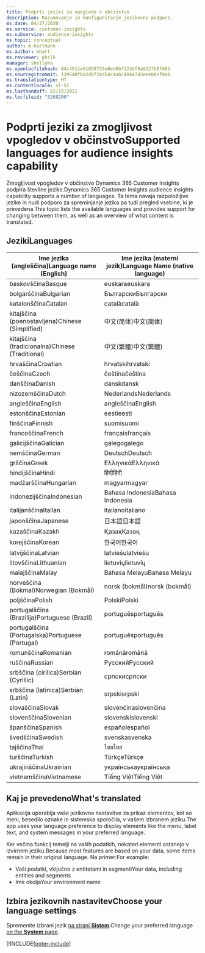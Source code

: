 ```yaml
---
title: Podprti jeziki za vpoglede v občinstvo
description: Razumevanje in konfiguriranje jezikovne podpore.
ms.date: 04/27/2020
ms.service: customer-insights
ms.subservice: audience-insights
ms.topic: conceptual
author: m-hartmann
ms.author: mhart
ms.reviewer: philk
manager: shellyha
ms.openlocfilehash: 84c4011e61058729a0ed0b7123df8a9227b0f083
ms.sourcegitcommit: 139548f8a2d0f24d54c4a6c404a743eeeb8ef8e0
ms.translationtype: HT
ms.contentlocale: sl-SI
ms.lasthandoff: 02/15/2021
ms.locfileid: "5268200"
---
```

# <a name="supported-languages-for-audience-insights-capability"></a><span data-ttu-id="7ae7e-103">Podprti jeziki za zmogljivost vpogledov v občinstvo</span><span class="sxs-lookup"><span data-stu-id="7ae7e-103">Supported languages for audience insights capability</span></span>

<span data-ttu-id="7ae7e-104">Zmogljivost vpogledov v občinstvo Dynamics 365 Customer Insights podpira številne jezike.</span><span class="sxs-lookup"><span data-stu-id="7ae7e-104">Dynamics 365 Customer Insights audience insights capability supports a number of languages.</span></span> <span data-ttu-id="7ae7e-105">Ta tema navaja razpoložljive jezike in nudi podporo za spreminjanje jezika pa tudi pregled vsebine, ki je prevedena.</span><span class="sxs-lookup"><span data-stu-id="7ae7e-105">This topic lists the available languages and provides support for changing between them, as well as an overview of what content is translated.</span></span>

## <a name="languages"></a><span data-ttu-id="7ae7e-106">Jeziki</span><span class="sxs-lookup"><span data-stu-id="7ae7e-106">Languages</span></span>

| <span data-ttu-id="7ae7e-107">Ime jezika (angleščina)</span><span class="sxs-lookup"><span data-stu-id="7ae7e-107">Language name (English)</span></span>|  <span data-ttu-id="7ae7e-108">Ime jezika (materni jezik)</span><span class="sxs-lookup"><span data-stu-id="7ae7e-108">Language Name (native language)</span></span> |
| ------------- | ------------- |
| <span data-ttu-id="7ae7e-109">baskovščina</span><span class="sxs-lookup"><span data-stu-id="7ae7e-109">Basque</span></span> | <span data-ttu-id="7ae7e-110">euskara</span><span class="sxs-lookup"><span data-stu-id="7ae7e-110">euskara</span></span> |
| <span data-ttu-id="7ae7e-111">bolgarščina</span><span class="sxs-lookup"><span data-stu-id="7ae7e-111">Bulgarian</span></span> | <span data-ttu-id="7ae7e-112">Български</span><span class="sxs-lookup"><span data-stu-id="7ae7e-112">Български</span></span> |
| <span data-ttu-id="7ae7e-113">katalonščina</span><span class="sxs-lookup"><span data-stu-id="7ae7e-113">Catalan</span></span> | <span data-ttu-id="7ae7e-114">català</span><span class="sxs-lookup"><span data-stu-id="7ae7e-114">català</span></span> |
| <span data-ttu-id="7ae7e-115">kitajščina (poenostavljena)</span><span class="sxs-lookup"><span data-stu-id="7ae7e-115">Chinese (Simplified)</span></span> | <span data-ttu-id="7ae7e-116">中文(简体)</span><span class="sxs-lookup"><span data-stu-id="7ae7e-116">中文(简体)</span></span> |
| <span data-ttu-id="7ae7e-117">kitajščina (tradicionalna)</span><span class="sxs-lookup"><span data-stu-id="7ae7e-117">Chinese (Traditional)</span></span> | <span data-ttu-id="7ae7e-118">中文(繁體)</span><span class="sxs-lookup"><span data-stu-id="7ae7e-118">中文(繁體)</span></span> |
| <span data-ttu-id="7ae7e-119">hrvaščina</span><span class="sxs-lookup"><span data-stu-id="7ae7e-119">Croatian</span></span> | <span data-ttu-id="7ae7e-120">hrvatski</span><span class="sxs-lookup"><span data-stu-id="7ae7e-120">hrvatski</span></span> |
| <span data-ttu-id="7ae7e-121">češčina</span><span class="sxs-lookup"><span data-stu-id="7ae7e-121">Czech</span></span> | <span data-ttu-id="7ae7e-122">čeština</span><span class="sxs-lookup"><span data-stu-id="7ae7e-122">čeština</span></span> |
| <span data-ttu-id="7ae7e-123">danščina</span><span class="sxs-lookup"><span data-stu-id="7ae7e-123">Danish</span></span> | <span data-ttu-id="7ae7e-124">dansk</span><span class="sxs-lookup"><span data-stu-id="7ae7e-124">dansk</span></span> |
| <span data-ttu-id="7ae7e-125">nizozemščina</span><span class="sxs-lookup"><span data-stu-id="7ae7e-125">Dutch</span></span> | <span data-ttu-id="7ae7e-126">Nederlands</span><span class="sxs-lookup"><span data-stu-id="7ae7e-126">Nederlands</span></span> |
| <span data-ttu-id="7ae7e-127">angleščina</span><span class="sxs-lookup"><span data-stu-id="7ae7e-127">English</span></span> | <span data-ttu-id="7ae7e-128">angleščina</span><span class="sxs-lookup"><span data-stu-id="7ae7e-128">English</span></span> |
| <span data-ttu-id="7ae7e-129">estonščina</span><span class="sxs-lookup"><span data-stu-id="7ae7e-129">Estonian</span></span> | <span data-ttu-id="7ae7e-130">eesti</span><span class="sxs-lookup"><span data-stu-id="7ae7e-130">eesti</span></span> |
| <span data-ttu-id="7ae7e-131">finščina</span><span class="sxs-lookup"><span data-stu-id="7ae7e-131">Finnish</span></span> | <span data-ttu-id="7ae7e-132">suomi</span><span class="sxs-lookup"><span data-stu-id="7ae7e-132">suomi</span></span> |
| <span data-ttu-id="7ae7e-133">francoščina</span><span class="sxs-lookup"><span data-stu-id="7ae7e-133">French</span></span> | <span data-ttu-id="7ae7e-134">français</span><span class="sxs-lookup"><span data-stu-id="7ae7e-134">français</span></span> |
| <span data-ttu-id="7ae7e-135">galicijščina</span><span class="sxs-lookup"><span data-stu-id="7ae7e-135">Galician</span></span> | <span data-ttu-id="7ae7e-136">galego</span><span class="sxs-lookup"><span data-stu-id="7ae7e-136">galego</span></span> |
| <span data-ttu-id="7ae7e-137">nemščina</span><span class="sxs-lookup"><span data-stu-id="7ae7e-137">German</span></span> | <span data-ttu-id="7ae7e-138">Deutsch</span><span class="sxs-lookup"><span data-stu-id="7ae7e-138">Deutsch</span></span> |
| <span data-ttu-id="7ae7e-139">grščina</span><span class="sxs-lookup"><span data-stu-id="7ae7e-139">Greek</span></span> | <span data-ttu-id="7ae7e-140">Ελληνικά</span><span class="sxs-lookup"><span data-stu-id="7ae7e-140">Ελληνικά</span></span> |
| <span data-ttu-id="7ae7e-141">hindijščina</span><span class="sxs-lookup"><span data-stu-id="7ae7e-141">Hindi</span></span> | <span data-ttu-id="7ae7e-142">हिंदी</span><span class="sxs-lookup"><span data-stu-id="7ae7e-142">हिंदी</span></span> |
| <span data-ttu-id="7ae7e-143">madžarščina</span><span class="sxs-lookup"><span data-stu-id="7ae7e-143">Hungarian</span></span> | <span data-ttu-id="7ae7e-144">magyar</span><span class="sxs-lookup"><span data-stu-id="7ae7e-144">magyar</span></span> |
| <span data-ttu-id="7ae7e-145">indonezijščina</span><span class="sxs-lookup"><span data-stu-id="7ae7e-145">Indonesian</span></span> | <span data-ttu-id="7ae7e-146">Bahasa Indonesia</span><span class="sxs-lookup"><span data-stu-id="7ae7e-146">Bahasa Indonesia</span></span> |
| <span data-ttu-id="7ae7e-147">italijanščina</span><span class="sxs-lookup"><span data-stu-id="7ae7e-147">Italian</span></span> | <span data-ttu-id="7ae7e-148">italiano</span><span class="sxs-lookup"><span data-stu-id="7ae7e-148">italiano</span></span> |
| <span data-ttu-id="7ae7e-149">japonščina</span><span class="sxs-lookup"><span data-stu-id="7ae7e-149">Japanese</span></span> | <span data-ttu-id="7ae7e-150">日本語</span><span class="sxs-lookup"><span data-stu-id="7ae7e-150">日本語</span></span> |
| <span data-ttu-id="7ae7e-151">kazaščina</span><span class="sxs-lookup"><span data-stu-id="7ae7e-151">Kazakh</span></span> | <span data-ttu-id="7ae7e-152">Қазақ</span><span class="sxs-lookup"><span data-stu-id="7ae7e-152">Қазақ</span></span> |
| <span data-ttu-id="7ae7e-153">korejščina</span><span class="sxs-lookup"><span data-stu-id="7ae7e-153">Korean</span></span> | <span data-ttu-id="7ae7e-154">한국어</span><span class="sxs-lookup"><span data-stu-id="7ae7e-154">한국어</span></span> |
| <span data-ttu-id="7ae7e-155">latvijščina</span><span class="sxs-lookup"><span data-stu-id="7ae7e-155">Latvian</span></span> | <span data-ttu-id="7ae7e-156">latviešu</span><span class="sxs-lookup"><span data-stu-id="7ae7e-156">latviešu</span></span> |
| <span data-ttu-id="7ae7e-157">litovščina</span><span class="sxs-lookup"><span data-stu-id="7ae7e-157">Lithuanian</span></span> | <span data-ttu-id="7ae7e-158">lietuvių</span><span class="sxs-lookup"><span data-stu-id="7ae7e-158">lietuvių</span></span> |
| <span data-ttu-id="7ae7e-159">malajščina</span><span class="sxs-lookup"><span data-stu-id="7ae7e-159">Malay</span></span> | <span data-ttu-id="7ae7e-160">Bahasa Melayu</span><span class="sxs-lookup"><span data-stu-id="7ae7e-160">Bahasa Melayu</span></span> |
| <span data-ttu-id="7ae7e-161">norveščina (Bokmal)</span><span class="sxs-lookup"><span data-stu-id="7ae7e-161">Norwegian (Bokmål)</span></span> | <span data-ttu-id="7ae7e-162">norsk (bokmål)</span><span class="sxs-lookup"><span data-stu-id="7ae7e-162">norsk (bokmål)</span></span> |
| <span data-ttu-id="7ae7e-163">poljščina</span><span class="sxs-lookup"><span data-stu-id="7ae7e-163">Polish</span></span> | <span data-ttu-id="7ae7e-164">Polski</span><span class="sxs-lookup"><span data-stu-id="7ae7e-164">Polski</span></span> |
| <span data-ttu-id="7ae7e-165">portugalščina (Brazilija)</span><span class="sxs-lookup"><span data-stu-id="7ae7e-165">Portuguese (Brazil)</span></span> | <span data-ttu-id="7ae7e-166">português</span><span class="sxs-lookup"><span data-stu-id="7ae7e-166">português</span></span> |
| <span data-ttu-id="7ae7e-167">portugalščina (Portugalska)</span><span class="sxs-lookup"><span data-stu-id="7ae7e-167">Portuguese (Portugal)</span></span> | <span data-ttu-id="7ae7e-168">português</span><span class="sxs-lookup"><span data-stu-id="7ae7e-168">português</span></span> |
| <span data-ttu-id="7ae7e-169">romunščina</span><span class="sxs-lookup"><span data-stu-id="7ae7e-169">Romanian</span></span> | <span data-ttu-id="7ae7e-170">română</span><span class="sxs-lookup"><span data-stu-id="7ae7e-170">română</span></span> |
| <span data-ttu-id="7ae7e-171">ruščina</span><span class="sxs-lookup"><span data-stu-id="7ae7e-171">Russian</span></span> | <span data-ttu-id="7ae7e-172">Русский</span><span class="sxs-lookup"><span data-stu-id="7ae7e-172">Русский</span></span> |
| <span data-ttu-id="7ae7e-173">srbščina (cirilica)</span><span class="sxs-lookup"><span data-stu-id="7ae7e-173">Serbian (Cyrillic)</span></span> | <span data-ttu-id="7ae7e-174">српски</span><span class="sxs-lookup"><span data-stu-id="7ae7e-174">српски</span></span> |
| <span data-ttu-id="7ae7e-175">srbščina (latinica)</span><span class="sxs-lookup"><span data-stu-id="7ae7e-175">Serbian (Latin)</span></span> | <span data-ttu-id="7ae7e-176">srpski</span><span class="sxs-lookup"><span data-stu-id="7ae7e-176">srpski</span></span> |
| <span data-ttu-id="7ae7e-177">slovaščina</span><span class="sxs-lookup"><span data-stu-id="7ae7e-177">Slovak</span></span> | <span data-ttu-id="7ae7e-178">slovenčina</span><span class="sxs-lookup"><span data-stu-id="7ae7e-178">slovenčina</span></span> |
| <span data-ttu-id="7ae7e-179">slovenščina</span><span class="sxs-lookup"><span data-stu-id="7ae7e-179">Slovenian</span></span> | <span data-ttu-id="7ae7e-180">slovenski</span><span class="sxs-lookup"><span data-stu-id="7ae7e-180">slovenski</span></span> |
| <span data-ttu-id="7ae7e-181">španščina</span><span class="sxs-lookup"><span data-stu-id="7ae7e-181">Spanish</span></span> | <span data-ttu-id="7ae7e-182">español</span><span class="sxs-lookup"><span data-stu-id="7ae7e-182">español</span></span> |
| <span data-ttu-id="7ae7e-183">švedščina</span><span class="sxs-lookup"><span data-stu-id="7ae7e-183">Swedish</span></span> | <span data-ttu-id="7ae7e-184">svenska</span><span class="sxs-lookup"><span data-stu-id="7ae7e-184">svenska</span></span> |
| <span data-ttu-id="7ae7e-185">tajščina</span><span class="sxs-lookup"><span data-stu-id="7ae7e-185">Thai</span></span> | <span data-ttu-id="7ae7e-186">ไทย</span><span class="sxs-lookup"><span data-stu-id="7ae7e-186">ไทย</span></span> |
| <span data-ttu-id="7ae7e-187">turščina</span><span class="sxs-lookup"><span data-stu-id="7ae7e-187">Turkish</span></span> | <span data-ttu-id="7ae7e-188">Türkçe</span><span class="sxs-lookup"><span data-stu-id="7ae7e-188">Türkçe</span></span> |
| <span data-ttu-id="7ae7e-189">ukrajinščina</span><span class="sxs-lookup"><span data-stu-id="7ae7e-189">Ukrainian</span></span> | <span data-ttu-id="7ae7e-190">українська</span><span class="sxs-lookup"><span data-stu-id="7ae7e-190">українська</span></span> |
| <span data-ttu-id="7ae7e-191">vietnamščina</span><span class="sxs-lookup"><span data-stu-id="7ae7e-191">Vietnamese</span></span> | <span data-ttu-id="7ae7e-192">Tiếng Việt</span><span class="sxs-lookup"><span data-stu-id="7ae7e-192">Tiếng Việt</span></span> |

## <a name="whats-translated"></a><span data-ttu-id="7ae7e-193">Kaj je prevedeno</span><span class="sxs-lookup"><span data-stu-id="7ae7e-193">What's translated</span></span>

<span data-ttu-id="7ae7e-194">Aplikacija uporablja vaše jezikovne nastavitve za prikaz elementov, kot so meni, besedilo oznake in sistemska sporočila, v vašem izbranem jeziku.</span><span class="sxs-lookup"><span data-stu-id="7ae7e-194">The app uses your language preference to display elements like the menu, label text, and system messages in your preferred language.</span></span>

<span data-ttu-id="7ae7e-195">Ker večina funkcij temelji na vaših podatkih, nekateri elementi ostanejo v izvirnem jeziku.</span><span class="sxs-lookup"><span data-stu-id="7ae7e-195">Because most features are based on your data, some items remain in their original language.</span></span> <span data-ttu-id="7ae7e-196">Na primer:</span><span class="sxs-lookup"><span data-stu-id="7ae7e-196">For example:</span></span>

- <span data-ttu-id="7ae7e-197">Vaši podatki, vključno z entitetami in segmenti</span><span class="sxs-lookup"><span data-stu-id="7ae7e-197">Your data, including entities and segments</span></span>
- <span data-ttu-id="7ae7e-198">Ime okolja</span><span class="sxs-lookup"><span data-stu-id="7ae7e-198">Your environment name</span></span>

## <a name="choose-your-language-settings"></a><span data-ttu-id="7ae7e-199">Izbira jezikovnih nastavitev</span><span class="sxs-lookup"><span data-stu-id="7ae7e-199">Choose your language settings</span></span>  

<span data-ttu-id="7ae7e-200">Spremenite izbrani jezik [na strani **Sistem**](system.md).</span><span class="sxs-lookup"><span data-stu-id="7ae7e-200">Change your preferred language [on the **System** page](system.md).</span></span>


[!INCLUDE[footer-include](../includes/footer-banner.md)]